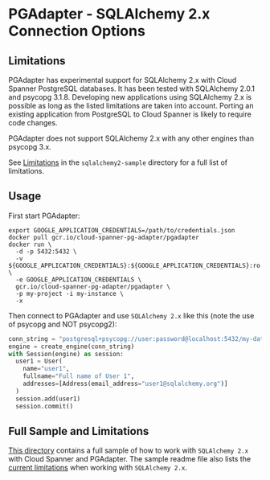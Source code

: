 # PGAdapter - SQLAlchemy 2.x Connection Options

## Limitations
PGAdapter has experimental support for SQLAlchemy 2.x with Cloud Spanner PostgreSQL databases. It 
has been tested with SQLAlchemy 2.0.1 and psycopg 3.1.8. Developing new applications using
SQLAlchemy 2.x is possible as long as the listed limitations are taken into account.
Porting an existing application from PostgreSQL to Cloud Spanner is likely to require code changes.

PGAdapter does not support SQLAlchemy 2.x with any other engines than psycopg 3.x.

See [Limitations](../samples/python/sqlalchemy2-sample/README.md#limitations) in the `sqlalchemy2-sample`
directory for a full list of limitations.

## Usage

First start PGAdapter:

```shell
export GOOGLE_APPLICATION_CREDENTIALS=/path/to/credentials.json
docker pull gcr.io/cloud-spanner-pg-adapter/pgadapter
docker run \
  -d -p 5432:5432 \
  -v ${GOOGLE_APPLICATION_CREDENTIALS}:${GOOGLE_APPLICATION_CREDENTIALS}:ro \
  -e GOOGLE_APPLICATION_CREDENTIALS \
  gcr.io/cloud-spanner-pg-adapter/pgadapter \
  -p my-project -i my-instance \
  -x
```

Then connect to PGAdapter and use `SQLAlchemy 2.x` like this (note the use of psycopg and NOT psycopg2):

```python
conn_string = "postgresql+psycopg://user:password@localhost:5432/my-database"
engine = create_engine(conn_string)
with Session(engine) as session:
  user1 = User(
    name="user1",
    fullname="Full name of User 1",
    addresses=[Address(email_address="user1@sqlalchemy.org")]
  )
  session.add(user1)
  session.commit()
```

## Full Sample and Limitations
[This directory](../samples/python/sqlalchemy2-sample) contains a full sample of how to work with
`SQLAlchemy 2.x` with Cloud Spanner and PGAdapter. The sample readme file also lists the
[current limitations](../samples/python/sqlalchemy2-sample/README.md#limitations) when working with
`SQLAlchemy 2.x`.
